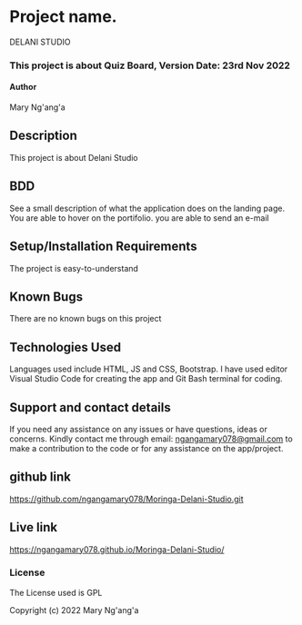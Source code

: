 # Project name.
DELANI STUDIO

### This project is about Quiz Board, Version Date: 23rd Nov 2022
#### Author
Mary Ng'ang'a

## Description
This project is about Delani Studio

## BDD 
See a small description of what the application does on the landing page.
You are able to hover on the portifolio.
you are able to send an e-mail



## Setup/Installation Requirements
The project is easy-to-understand
## Known Bugs
There are no known bugs on this project

## Technologies Used
Languages used include HTML, JS and CSS, Bootstrap. I have used editor Visual Studio Code for creating the app and Git Bash terminal for coding.

## Support and contact details
If you need any assistance on any issues or have questions, ideas or concerns. Kindly contact me through email: ngangamary078@gmail.com to make a contribution to the code or for any assistance on the app/project.

## github link
https://github.com/ngangamary078/Moringa-Delani-Studio.git

## Live link
https://ngangamary078.github.io/Moringa-Delani-Studio/

### License
The License used is GPL

Copyright (c) 2022 Mary Ng'ang'a